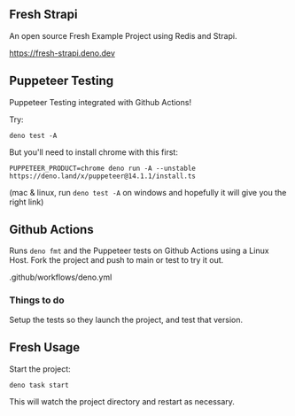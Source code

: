 ## Fresh Strapi

An open source Fresh Example Project using Redis and Strapi.

https://fresh-strapi.deno.dev

## Puppeteer Testing

Puppeteer Testing integrated with Github Actions!

Try:

```
deno test -A
```

But you'll need to install chrome with this first:

```
PUPPETEER_PRODUCT=chrome deno run -A --unstable https://deno.land/x/puppeteer@14.1.1/install.ts
```

(mac & linux, run `deno test -A` on windows and hopefully it will give you the
right link)

## Github Actions

Runs `deno fmt` and the Puppeteer tests on Github Actions using a Linux Host.
Fork the project and push to main or test to try it out.

.github/workflows/deno.yml

### Things to do

Setup the tests so they launch the project, and test that version.

## Fresh Usage

Start the project:

```
deno task start
```

This will watch the project directory and restart as necessary.
